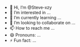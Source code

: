 - 👋 Hi, I’m @Steve-xzy
- 👀 I’m interested in ...
- 🌱 I’m currently learning ...
- 💞️ I’m looking to collaborate on ...
- 📫 How to reach me ...
- 😄 Pronouns: ...
- ⚡ Fun fact: ...

<!---
Steve-xzy/Steve-xzy is a ✨ special ✨ repository because its `README.md` (this file) appears on your GitHub profile.
You can click the Preview link to take a look at your changes.
--->
